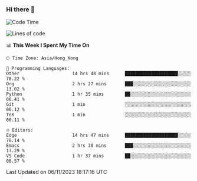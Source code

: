 ### Hi there 👋

<!--
**nicehiro/nicehiro** is a ✨ _special_ ✨ repository because its `README.md` (this file) appears on your GitHub profile.

Here are some ideas to get you started:

- 🔭 I’m currently working on ...
- 🌱 I’m currently learning ...
- 👯 I’m looking to collaborate on ...
- 🤔 I’m looking for help with ...
- 💬 Ask me about ...
- 📫 How to reach me: ...
- 😄 Pronouns: ...
- ⚡ Fun fact: ...
-->

<!--START_SECTION:waka-->
![Code Time](http://img.shields.io/badge/Code%20Time-26%20hrs%2059%20mins-blue)

![Lines of code](https://img.shields.io/badge/From%20Hello%20World%20I%27ve%20Written-2.6%20million%20lines%20of%20code-blue)

📊 **This Week I Spent My Time On** 

```text
🕑︎ Time Zone: Asia/Hong_Kong

💬 Programming Languages: 
Other                    14 hrs 48 mins      ████████████████████░░░░░   78.22 % 
Org                      2 hrs 27 mins       ███░░░░░░░░░░░░░░░░░░░░░░   13.02 % 
Python                   1 hr 35 mins        ██░░░░░░░░░░░░░░░░░░░░░░░   08.41 % 
Git                      1 min               ░░░░░░░░░░░░░░░░░░░░░░░░░   00.12 % 
TeX                      1 min               ░░░░░░░░░░░░░░░░░░░░░░░░░   00.11 % 

🔥 Editors: 
Edge                     14 hrs 47 mins      ████████████████████░░░░░   78.14 % 
Emacs                    2 hrs 30 mins       ███░░░░░░░░░░░░░░░░░░░░░░   13.29 % 
VS Code                  1 hr 37 mins        ██░░░░░░░░░░░░░░░░░░░░░░░   08.57 % 
```


 Last Updated on 06/11/2023 18:17:16 UTC
<!--END_SECTION:waka-->
